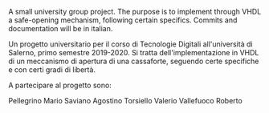 A small university group project. The purpose is to implement through VHDL a safe-opening mechanism, following certain specifics. Commits and documentation will be in italian.


Un progetto universitario per il corso di Tecnologie Digitali all'università di Salerno, primo semestre 2019-2020. 
Si tratta dell'implementazione in VHDL di un meccanismo di apertura di una cassaforte, seguendo certe specifiche e con certi gradi di libertà.

A partecipare al progetto sono:

Pellegrino Mario
Saviano Agostino
Torsiello Valerio
Vallefuoco Roberto
